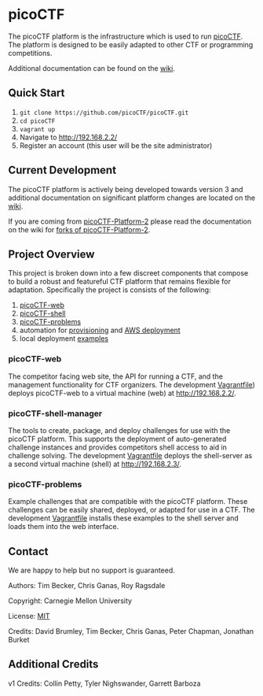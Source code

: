 # picoCTF

The picoCTF platform is the infrastructure which is used to run [picoCTF](https://picoctf.com/). The platform is designed to be easily adapted to other CTF or programming competitions.

Additional documentation can be found on the [wiki](https://github.com/picoCTF/picoCTF/wiki).

## Quick Start
1. `git clone https://github.com/picoCTF/picoCTF.git`
2. `cd picoCTF`
3. `vagrant up`
4. Navigate to http://192.168.2.2/
5. Register an account (this user will be the site administrator)

## Current Development

The picoCTF platform is actively being developed towards version 3 and additional documentation on significant platform changes are located on the [wiki](https://github.com/picoCTF/picoCTF/wiki).

If you are coming from [picoCTF-Platform-2](https://github.com/picoCTF/picoCTF-platform-2) please read the documentation on the wiki for [forks of picoCTF-Platform-2](https://github.com/picoCTF/picoCTF/wiki/Repository-linage#forks-of-picoctf-platform-2).

## Project Overview

This project is broken down into a few discreet components that compose to build a robust and featureful CTF platform that remains flexible for adaptation. Specifically the project is consists of the following:

1. [picoCTF-web](./picoCTF-web)
2. [picoCTF-shell](.//picoCTF-shell)
3. [picoCTF-problems](./picoCTF-problems)
4. automation for [provisioning](./ansible) and [AWS deployment](./terraform)
5. local deployment [examples](./vagrant)

### picoCTF-web
The competitor facing web site, the API for running a CTF, and the management functionality for CTF organizers.  The development [Vagrantfile](./Vagrantfile)) deploys picoCTF-web to a virtual machine (web) at http://192.168.2.2/.

### picoCTF-shell-manager
The tools to create, package, and deploy challenges for use with the picoCTF platform. This supports the deployment of auto-generated challenge instances and provides competitors shell access to aid in challenge solving. The development [Vagrantfile](./Vagrantfile) deploys the shell-server as a second virtual machine (shell) at http://192.168.2.3/. 

### picoCTF-problems
Example challenges that are compatible with the picoCTF platform.  These challenges can be easily shared, deployed, or adapted for use in a CTF.  The development [Vagrantfile](./Vagrantfile) installs these examples to the shell server and loads them into the web interface.

## Contact

We are happy to help but no support is guaranteed.

Authors: Tim Becker, Chris Ganas, Roy Ragsdale

Copyright: Carnegie Mellon University

License: [MIT](./LICENSE)

Credits: David Brumley, Tim Becker, Chris Ganas, Peter Chapman, Jonathan Burket

## Additional Credits

v1 Credits: Collin Petty, Tyler Nighswander, Garrett Barboza
